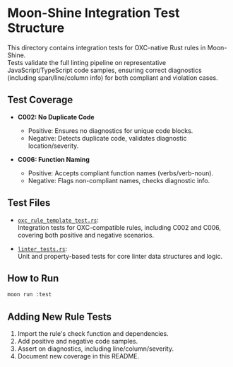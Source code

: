 # Moon-Shine Integration Test Structure

This directory contains integration tests for OXC-native Rust rules in Moon-Shine.  
Tests validate the full linting pipeline on representative JavaScript/TypeScript code samples, ensuring correct diagnostics (including span/line/column info) for both compliant and violation cases.

## Test Coverage

- **C002: No Duplicate Code**
  - Positive: Ensures no diagnostics for unique code blocks.
  - Negative: Detects duplicate code, validates diagnostic location/severity.

- **C006: Function Naming**
  - Positive: Accepts compliant function names (verbs/verb-noun).
  - Negative: Flags non-compliant names, checks diagnostic info.

## Test Files

- [`oxc_rule_template_test.rs`](oxc_rule_template_test.rs):  
  Integration tests for OXC-compatible rules, including C002 and C006, covering both positive and negative scenarios.

- [`linter_tests.rs`](linter_tests.rs):  
  Unit and property-based tests for core linter data structures and logic.

## How to Run

```sh
moon run :test
```

## Adding New Rule Tests

1. Import the rule's check function and dependencies.
2. Add positive and negative code samples.
3. Assert on diagnostics, including line/column/severity.
4. Document new coverage in this README.
